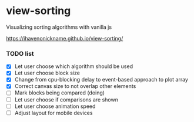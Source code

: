 # view-sorting
Visualizing sorting algorithms with vanilla js

https://ihavenonickname.github.io/view-sorting/

### TODO list

* [x] Let user choose which algorithm should be used
* [x] Let user choose block size
* [x] Change from cpu-blocking delay to event-based approach to plot array
* [x] Correct canvas size to not overlap other elements
* [ ] Mark blocks being compared (doing)
* [ ] Let user choose if comparisons are shown
* [ ] Let user choose animation speed
* [ ] Adjust layout for mobile devices
